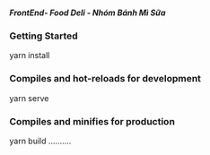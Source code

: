 ##### FrontEnd- Food Deli - Nhóm Bánh Mì Sữa 

### Getting Started

yarn install

### Compiles and hot-reloads for development

yarn serve

### Compiles and minifies for production

yarn build
..........





